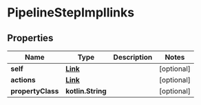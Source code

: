 
# PipelineStepImpllinks

## Properties
| Name | Type | Description | Notes |
| ------------ | ------------- | ------------- | ------------- |
| **self** | [**Link**](Link.md) |  |  [optional] |
| **actions** | [**Link**](Link.md) |  |  [optional] |
| **propertyClass** | **kotlin.String** |  |  [optional] |



